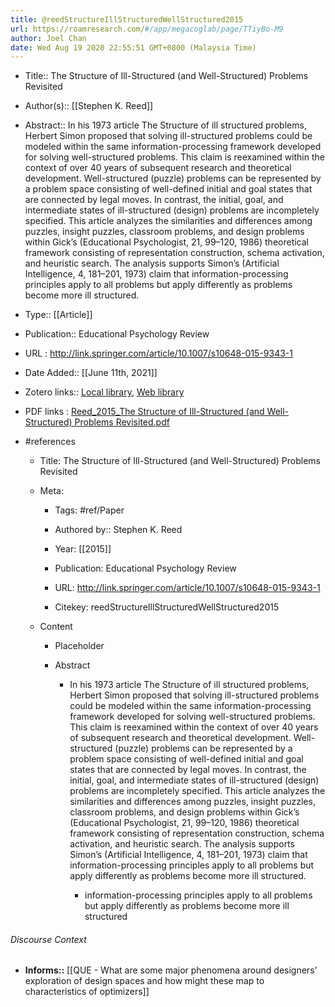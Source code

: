 ```yaml
---
title: @reedStructureIllStructuredWellStructured2015
url: https://roamresearch.com/#/app/megacoglab/page/TTiyBo-M9
author: Joel Chan
date: Wed Aug 19 2020 22:55:51 GMT+0800 (Malaysia Time)
---
```


- Title:: The Structure of Ill-Structured (and Well-Structured) Problems Revisited
- Author(s):: [[Stephen K. Reed]]
- Abstract:: In his 1973 article The Structure of ill structured problems, Herbert Simon proposed that solving ill-structured problems could be modeled within the same information-processing framework developed for solving well-structured problems. This claim is reexamined within the context of over 40 years of subsequent research and theoretical development. Well-structured (puzzle) problems can be represented by a problem space consisting of well-defined initial and goal states that are connected by legal moves. In contrast, the initial, goal, and intermediate states of ill-structured (design) problems are incompletely specified. This article analyzes the similarities and differences among puzzles, insight puzzles, classroom problems, and design problems within Gick’s (Educational Psychologist, 21, 99–120, 1986) theoretical framework consisting of representation construction, schema activation, and heuristic search. The analysis supports Simon’s (Artificial Intelligence, 4, 181–201, 1973) claim that information-processing principles apply to all problems but apply differently as problems become more ill structured.
- Type:: [[Article]]
- Publication:: Educational Psychology Review
- URL : http://link.springer.com/article/10.1007/s10648-015-9343-1
- Date Added:: [[June 11th, 2021]]
- Zotero links:: [Local library](zotero://select/library/items/9EUQQH8L), [Web library](https://www.zotero.org/users/2451508/items/9EUQQH8L)
- PDF links : [Reed_2015_The Structure of Ill-Structured (and Well-Structured) Problems Revisited.pdf](zotero://open-pdf/library/items/3YY5YXL9)
- #references

    - Title: The Structure of Ill-Structured (and Well-Structured) Problems Revisited

    - Meta:

        - Tags: #ref/Paper

        - Authored by::  Stephen K. Reed

        - Year: [[2015]]

        - Publication: Educational Psychology Review

        - URL: http://link.springer.com/article/10.1007/s10648-015-9343-1

        - Citekey: reedStructureIllStructuredWellStructured2015

    - Content

        - Placeholder

        - Abstract

            - In his 1973 article The Structure of ill structured problems, Herbert Simon proposed that solving ill-structured problems could be modeled within the same information-processing framework developed for solving well-structured problems. This claim is reexamined within the context of over 40 years of subsequent research and theoretical development. Well-structured (puzzle) problems can be represented by a problem space consisting of well-defined initial and goal states that are connected by legal moves. In contrast, the initial, goal, and intermediate states of ill-structured (design) problems are incompletely specified. This article analyzes the similarities and differences among puzzles, insight puzzles, classroom problems, and design problems within Gick’s (Educational Psychologist, 21, 99–120, 1986) theoretical framework consisting of representation construction, schema activation, and heuristic search. The analysis supports Simon’s (Artificial Intelligence, 4, 181–201, 1973) claim that information-processing principles apply to all problems but apply differently as problems become more ill structured.

                - information-processing principles apply to all problems but apply differently as problems become more ill structured

###### Discourse Context

- **Informs::** [[QUE - What are some major phenomena around designers' exploration of design spaces and how might these map to characteristics of optimizers]]
